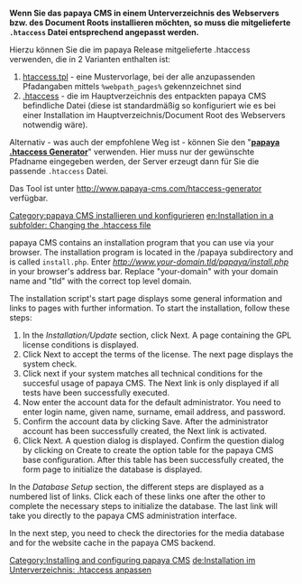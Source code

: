 
**Wenn Sie das papaya CMS in einem Unterverzeichnis des Webservers bzw. des Document Roots installieren möchten, so muss die mitgelieferte `.htaccess` Datei entsprechend angepasst werden.**

Hierzu können Sie die im papaya Release mitgelieferte .htaccess verwenden, die in 2 Varianten enthalten ist:

1.  [htaccess.tpl](http://websvn.papaya-cms.com/wsvn/papayaCMS/trunk/papayaCMS/readme/htaccess.tpl) - eine Mustervorlage, bei der alle anzupassenden Pfadangaben mittels `%webpath_pages%` gekennzeichnet sind
2.  [.htaccess](http://websvn.papaya-cms.com/wsvn/papayaCMS/trunk/papayaCMS/.htaccess) - die im Hauptverzeichnis des entpackten papaya CMS befindliche Datei (diese ist standardmäßig so konfiguriert wie es bei einer Installation im Hauptverzeichnis/Document Root des Webservers notwendig wäre).

Alternativ - was auch der empfohlene Weg ist - können Sie den "**[papaya .htaccess Generator](http://www.papaya-cms.com/htaccess-generator)**" verwenden. Hier muss nur der gewünschte Pfadname eingegeben werden, der Server erzeugt dann für Sie die passende `.htaccess` Datei.

Das Tool ist unter <http://www.papaya-cms.com/htaccess-generator> verfügbar.

[Category:papaya CMS installieren und konfigurieren](export_de/Category:papaya_CMS_installieren_und_konfigurieren.md) [en:Installation in a subfolder: Changing the .htaccess file](Installation_in_a_subfolder:_Changing_the_.htaccess_file.md)

papaya CMS contains an installation program that you can use via your browser. The installation program is located in the /papaya subdirectory and is called `install.php`. Enter *<http://www.your-domain.tld/papaya/install.php>* in your browser's address bar. Replace "your-domain" with your domain name and "tld" with the correct top level domain.

The installation script's start page displays some general information and links to pages with further information. To start the installation, follow these steps:

1.  In the *Installation/Update* section, click Next. A page containing the GPL license conditions is displayed.
2.  Click Next to accept the terms of the license. The next page displays the system check.
3.  Click next if your system matches all technical conditions for the succesful usage of papaya CMS. The Next link is only displayed if all tests have been successfully executed.
4.  Now enter the account data for the default administrator. You need to enter login name, given name, surname, email address, and password.
5.  Confirm the account data by clicking Save. After the administrator account has been successfully created, the Next link is activated.
6.  Click Next. A question dialog is displayed. Confirm the question dialog by clicking on Create to create the option table for the papaya CMS base configuration. After this table has been successfully created, the form page to initialize the database is displayed.

In the *Database Setup* section, the different steps are displayed as a numbered list of links. Click each of these links one after the other to complete the necessary steps to initialize the database. The last link will take you directly to the papaya CMS administration interface.

In the next step, you need to check the directories for the media database and for the website cache in the papaya CMS backend.

[Category:Installing and configuring papaya CMS](export_en/Category:Installing_and_configuring_papaya_CMS.md) [de:Installation im Unterverzeichnis: .htaccess anpassen](export_de/Installation_im_Unterverzeichnis:_.htaccess_anpassen.md)
